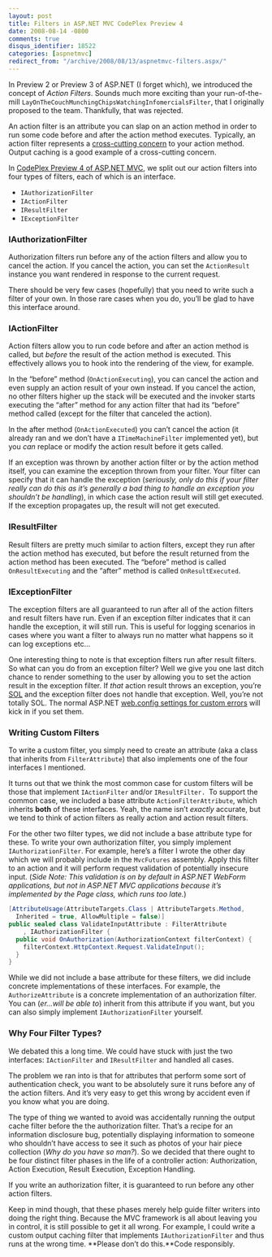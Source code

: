 ```yaml
---
layout: post
title: Filters in ASP.NET MVC CodePlex Preview 4
date: 2008-08-14 -0800
comments: true
disqus_identifier: 18522
categories: [aspnetmvc]
redirect_from: "/archive/2008/08/13/aspnetmvc-filters.aspx/"
---
```


In Preview 2 or Preview 3 of ASP.NET (I forget which), we introduced the
concept of *Action Filters*. Sounds much more exciting than your
run-of-the-mill `LayOnTheCouchMunchingChipsWatchingInfomercialsFilter`,
that I originally proposed to the team. Thankfully, that was rejected.

An action filter is an attribute you can slap on an action method in
order to run some code before and after the action method executes.
Typically, an action filter represents a [cross-cutting
concern](http://en.wikipedia.org/wiki/Cross-cutting_concern "Cross-Cutting Concern on Wikipedia")
to your action method. Output caching is a good example of a
cross-cutting concern.

In [CodePlex Preview 4 of ASP.NET
MVC](In%20CodePlex%20Preview%204%20of%20ASP.NET%20MVC "ASP.NET MVC on CodePlex"),
we split out our action filters into four types of filters, each of
which is an interface.

-   `IAuthorizationFilter`
-   `IActionFilter`
-   `IResultFilter`
-   `IExceptionFilter`

### IAuthorizationFilter

Authorization filters run before any of the action filters and allow you
to cancel the action. If you cancel the action, you can set the
`ActionResult` instance you want rendered in response to the current
request.

There should be very few cases (hopefully) that you need to write such a
filter of your own. In those rare cases when you do, you’ll be glad to
have this interface around.

### IActionFilter

Action filters allow you to run code before and after an action method
is called, but *before* the result of the action method is executed.
This effectively allows you to hook into the rendering of the view, for
example.

In the “before” method (`OnActionExecuting`), you can cancel the action
and even supply an action result of your own instead. If you cancel the
action, no other filters higher up the stack will be executed and the
invoker starts executing the “after” method for any action filter that
had its “before” method called (except for the filter that canceled the
action).

In the after method (`OnActionExecuted`) you can’t cancel the action (it
already ran and we don’t have a `ITimeMachineFilter` implemented yet),
but you *can* replace or modify the action result before it gets called.

If an exception was thrown by another action filter or by the action
method itself, you can examine the exception thrown from your filter.
Your filter can specify that it can handle the exception (*seriously,
only do this if your filter really can do this as it’s generally a bad
thing to handle an exception you shouldn’t be handling*), in which case
the action result will still get executed. If the exception propagates
up, the result will not get executed.

### IResultFilter

Result filters are pretty much similar to action filters, except they
run after the action method has executed, but before the result returned
from the action method has been executed. The “before” method is called
`OnResultExecuting` and the “after” method is called `OnResultExecuted`.

### IExceptionFilter

The exception filters are all guaranteed to run after all of the action
filters and result filters have run. Even if an exception filter
indicates that it can handle the exception, it will still run. This is
useful for logging scenarios in cases where you want a filter to always
run no matter what happens so it can log exceptions etc…

One interesting thing to note is that exception filters run after result
filters. So what can you do from an exception filter? Well we give you
one last ditch chance to render something to the user by allowing you to
set the action result in the exception filter. If *that* action result
throws an exception, you’re
[SOL](http://www.urbandictionary.com/define.php?term=S.O.L. "SOL from Urban Dictionary")
and the exception filter does not handle that exception. Well, you’re
not totally SOL. The normal ASP.NET [web.config settings for custom
errors](http://msdn.microsoft.com/en-us/library/h0hfz6fc.aspx "web.config customErrors")
will kick in if you set them.

### Writing Custom Filters

To write a custom filter, you simply need to create an attribute (aka a
class that inherits from `FilterAttribute`) that also implements one of
the four interfaces I mentioned.

It turns out that we think the most common case for custom filters will
be those that implement `IActionFilter` and/or `IResultFilter. `To
support the common case, we included a base attribute
`ActionFilterAttribute`, which inherits **both** of these interfaces.
Yeah, the name isn’t *exactly* accurate, but we tend to think of action
filters as really action and action result filters.

For the other two filter types, we did not include a base attribute type
for these. To write your own authorization filter, you simply implement
`IAuthorizationFilter`. For example, here’s a filter I wrote the other
day which we will probably include in the `MvcFutures` assembly. Apply
this filter to an action and it will perform request validation of
potentially insecure input. (*Side Note: This validation is on by
default in ASP.NET WebForm applications, but not in ASP.NET MVC
applications because it’s implemented by the Page class, which runs too
late.*)

```csharp
[AttributeUsage(AttributeTargets.Class | AttributeTargets.Method, 
  Inherited = true, AllowMultiple = false)]
public sealed class ValidateInputAttribute : FilterAttribute
    , IAuthorizationFilter {
  public void OnAuthorization(AuthorizationContext filterContext) {
    filterContext.HttpContext.Request.ValidateInput();
  }
}
```

While we did not include a base attribute for these filters, we did
include concrete implementations of these interfaces. For example, the
`AuthorizeAttribute` is a concrete implementation of an authorization
filter. You can (*er…will be able to*) inherit from this attribute if
you want, but you can also simply implement `IAuthorizationFilter`
yourself.

### Why Four Filter Types?

We debated this a long time. We could have stuck with just the two
interfaces: `IActionFilter` and `IResultFilter` and handled all cases.

The problem we ran into is that for attributes that perform some sort of
authentication check, you want to be absolutely sure it runs before any
of the action filters. And it’s very easy to get this wrong by accident
even if you know what you are doing.

The type of thing we wanted to avoid was accidentally running the output
cache filter before the the authorization filter. That’s a recipe for an
information disclosure bug, potentially displaying information to
someone who shouldn’t have access to see it such as photos of your hair
piece collection (*Why do you have so man?*). So we decided that there
ought to be four distinct filter phases in the life of a controller
action: Authorization, Action Execution, Result Execution, Exception
Handling.

If you write an authorization filter, it is guaranteed to run before any
other action filters.

Keep in mind though, that these phases merely help guide filter writers
into doing the right thing. Because the MVC framework is all about
leaving you in control, it is still possible to get it all wrong. For
example, I could write a custom output caching filter that implements
`IAuthorizationFilter` and thus runs at the wrong time. **Please don’t
do this.**Code responsibly.
